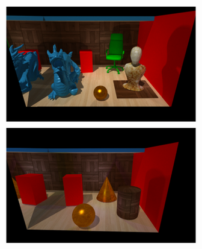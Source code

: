 
![Alt text](DragonScene.png?raw=true "DragonScene")


![Alt text](Primitives.png?raw=true "Primitives")
